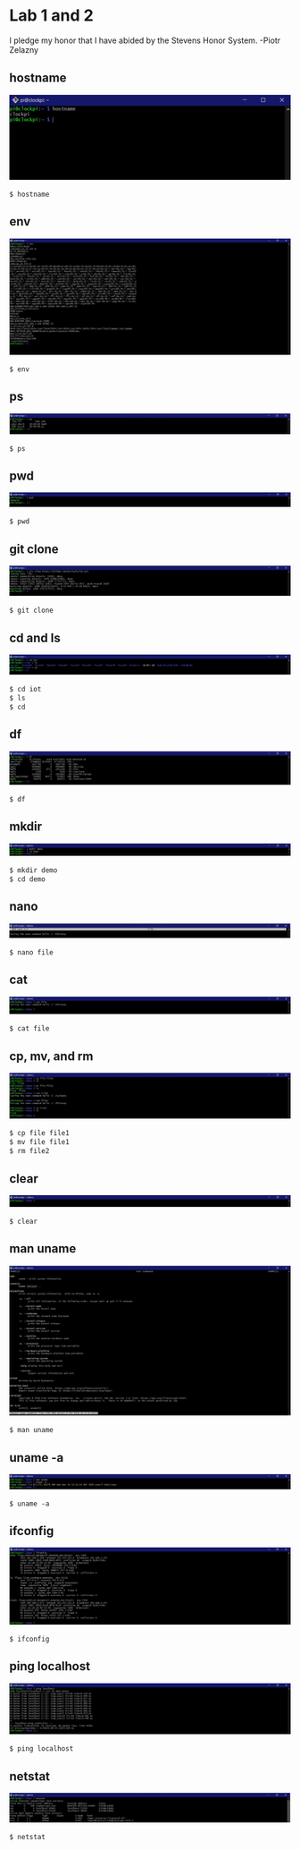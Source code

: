 # Lab 1 and 2
I pledge my honor that I have abided by the Stevens Honor System. -Piotr Zelazny

## hostname

![](https://github.com/PZelazny/EE322/blob/main/Labs%201%262/Pictures/1.png)

```` ssh 
$ hostname
````

## env

![](https://github.com/PZelazny/EE322/blob/main/Labs%201%262/Pictures/2.png)

```` ssh 
$ env
````
## ps

![](https://github.com/PZelazny/EE322/blob/main/Labs%201%262/Pictures/3.png)

```` ssh 
$ ps
````

## pwd

![](https://github.com/PZelazny/EE322/blob/main/Labs%201%262/Pictures/4.png)

```` ssh 
$ pwd
````

## git clone

![](https://github.com/PZelazny/EE322/blob/main/Labs%201%262/Pictures/5.png)

```` ssh 
$ git clone
````
## cd and ls
![](https://github.com/PZelazny/EE322/blob/main/Labs%201%262/Pictures/6.png)

```` ssh 
$ cd iot
$ ls
$ cd
````

## df

![](https://github.com/PZelazny/EE322/blob/main/Labs%201%262/Pictures/7.png)

```` ssh 
$ df
````

## mkdir 
![](https://github.com/PZelazny/EE322/blob/main/Labs%201%262/Pictures/8.png)

```` ssh 
$ mkdir demo
$ cd demo
````

## nano
![](https://github.com/PZelazny/EE322/blob/main/Labs%201%262/Pictures/9.png)

```` ssh 
$ nano file
````

## cat
![](https://github.com/PZelazny/EE322/blob/main/Labs%201%262/Pictures/10.png)

```` ssh 
$ cat file
````

## cp, mv, and rm

![](https://github.com/PZelazny/EE322/blob/main/Labs%201%262/Pictures/11.png)

```` ssh 
$ cp file file1
$ mv file file1
$ rm file2
````

## clear 

![](https://github.com/PZelazny/EE322/blob/main/Labs%201%262/Pictures/12.png)

```` ssh 
$ clear
````

## man uname

![](https://github.com/PZelazny/EE322/blob/main/Labs%201%262/Pictures/13.png)

```` ssh 
$ man uname
````

## uname -a

![](https://github.com/PZelazny/EE322/blob/main/Labs%201%262/Pictures/14.png)

```` ssh 
$ uname -a
````

## ifconfig

![](https://github.com/PZelazny/EE322/blob/main/Labs%201%262/Pictures/16.png)

```` ssh 
$ ifconfig
````

## ping localhost

![](https://github.com/PZelazny/EE322/blob/main/Labs%201%262/Pictures/17.png)

```` ssh 
$ ping localhost
````

## netstat

![](https://github.com/PZelazny/EE322/blob/main/Labs%201%262/Pictures/18.png)

```` ssh 
$ netstat
````
